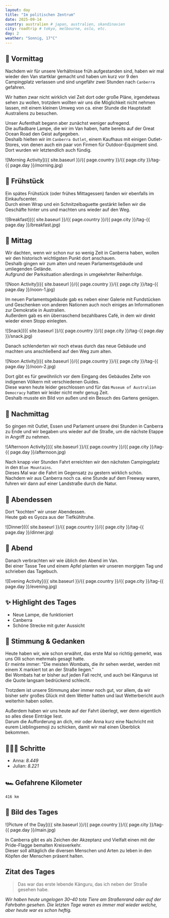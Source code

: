 ```yaml
---
layout: day
title: "Im politischen Zentrum"
date: 2025-09-14
country: australien # japan, australien, skandinavien
city: roadtrip # tokyo, melbourne, oslo, etc.
day: 2
weather: "Sonnig, 17°C"
---
```


## 🌅 Vormittag

Nachdem wir für unsere Verhältnisse früh aufgestanden sind, haben wir mal wieder den Van startklar gemacht und haben um kurz vor 9 den Campingplatz verlassen und sind ungefähr zwei Stunden nach `Canberra` gefahren.  

Wir hatten zwar nicht wirklich viel Zeit dort oder große Pläne, irgendetwas sehen zu wollen, trotzdem wollten wir uns die Möglichkeit nicht nehmen lassen, mit einem kleinen Umweg von ca. einer Stunde die Hauptstadt Australiens zu besuchen.  

Unser Aufenthalt begann aber zunächst weniger aufregend.  
Die aufladbare Lampe, die wir im Van haben, hatte bereits auf der Great Ocean Road den Geist aufgegeben.  
Deshalb hielten wir im `Canberra Outlet`, einem Kaufhaus mit einigen Outlet-Stores, von denen auch ein paar von Firmen für Outdoor-Equipment sind.  
Dort wurden wir letztendlich auch fündig.  

![Morning Activity]({{ site.baseurl }}/{{ page.country }}/{{ page.city }}/tag-{{ page.day }}/morning.jpg)

## 🥐 Frühstück

Ein spätes Frühstück (oder frühes Mittagessen) fanden wir ebenfalls im Einkaufscenter.  
Durch einen Wrap und ein Schnitzelbaguette gestärkt ließen wir die Geschäfte hinter uns und machten uns wieder auf den Weg.  

![Breakfast]({{ site.baseurl }}/{{ page.country }}/{{ page.city }}/tag-{{ page.day }}/breakfast.jpg)

## 🌇 Mittag

Wir dachten, wenn wir schon nur so wenig Zeit in Canberra haben, wollen wir den historisch wichtigsten Punkt dort anschauen.  
Deshalb gingen wir zum alten und neuen Parlamentsgebäude und umliegenden Gelände.  
Aufgrund der Parksituation allerdings in umgekehrter Reihenfolge.  

![Noon Activity]({{ site.baseurl }}/{{ page.country }}/{{ page.city }}/tag-{{ page.day }}/noon-1.jpg)

Im neuen Parlamentsgebäude gab es neben einer Galerie mit Fundstücken und Geschenken von anderen Nationen auch noch einiges an Informationen zur Demokratie in Australien.  
Außerdem gab es ein überraschend bezahlbares Café, in dem wir direkt wieder einen Stopp einlegten.  

![Snack]({{ site.baseurl }}/{{ page.country }}/{{ page.city }}/tag-{{ page.day }}/snack.jpg)

Danach schlenderten wir noch etwas durch das neue Gebäude und machten uns anschließend auf den Weg zum alten.  

![Noon Activity]({{ site.baseurl }}/{{ page.country }}/{{ page.city }}/tag-{{ page.day }}/noon-2.jpg)

Dort gibt es für gewöhnlich vor dem Eingang des Gebäudes Zelte von indigenen Völkern mit verschiedenen Guides.  
Diese waren heute leider geschlossen und für das `Museum of Australian Democracy` hatten wir leider nicht mehr genug Zeit.  
Deshalb musste ein Bild von außen und ein Besuch des Gartens genügen.  

## 🌆 Nachmittag

So gingen mit Outlet, Essen und Parlament unsere drei Stunden in Canberra zu Ende und wir begaben uns wieder auf die Straße, um die nächste Etappe in Angriff zu nehmen.  

![Afternoon Activity]({{ site.baseurl }}/{{ page.country }}/{{ page.city }}/tag-{{ page.day }}/afternoon.jpg)

Nach knapp vier Stunden Fahrt erreichten wir den nächsten Campingplatz in den `Blue Mountains`.  
Dieses Mal war die Fahrt im Gegensatz zu gestern wirklich schön.  
Nachdem wir aus Canberra noch ca. eine Stunde auf dem Freeway waren, fuhren wir dann auf einer Landstraße durch die Natur.  

## 🍜 Abendessen

Dort "kochten" wir unser Abendessen.  
Heute gab es Gyoza aus der Tiefkühltruhe.  

![Dinner]({{ site.baseurl }}/{{ page.country }}/{{ page.city }}/tag-{{ page.day }}/dinner.jpg)

## 🌙 Abend

Danach verbrachten wir wie üblich den Abend im Van.  
Bei einer Tasse Tee und einem Apfel planten wir unseren morgigen Tag und schrieben das Tagebuch.  

![Evening Activity]({{ site.baseurl }}/{{ page.country }}/{{ page.city }}/tag-{{ page.day }}/evening.jpg)

## ✨ Highlight des Tages

- Neue Lampe, die funktioniert  
- Canberra  
- Schöne Strecke mit guter Aussicht  

## 💭 Stimmung & Gedanken

Heute haben wir, wie schon erwähnt, das erste Mal so richtig gemerkt, was uns Olli schon mehrmals gesagt hatte.  
Er meinte immer: "Die meisten Wombats, die ihr sehen werdet, werden mit einem X markiert tot an der Straße liegen."  
Bei Wombats hat er bisher auf jeden Fall recht, und auch bei Kängurus ist die Quote langsam bedrückend schlecht.  

Trotzdem ist unsere Stimmung aber immer noch gut, vor allem, da wir bisher sehr großes Glück mit dem Wetter hatten und laut Wetterbericht auch weiterhin haben sollen.  

Außerdem haben wir uns heute auf der Fahrt überlegt, wer denn eigentlich so alles diese Einträge liest.  
Darum die Aufforderung an dich, mir oder Anna kurz eine Nachricht mit eurem Lieblingsemoji zu schicken, damit wir mal einen Überblick bekommen.  

## 🏃🏽‍♀️ Schritte

- Anna: _8.449_  
- Julian: _8.221_  

## 🏎️ Gefahrene Kilometer

`416 km`

## 📸 Bild des Tages

![Picture of the Day]({{ site.baseurl }}/{{ page.country }}/{{ page.city }}/tag-{{ page.day }}/main.jpg)

In Canberra gibt es als Zeichen der Akzeptanz und Vielfalt einen mit der Pride-Flagge bemalten Kreisverkehr.  
Dieser soll alltäglich die diversen Menschen und Arten zu leben in den Köpfen der Menschen präsent halten.  

## Zitat des Tages

> Das war das erste lebende Känguru, das ich neben der Straße gesehen habe.  

_Wir haben heute ungelogen 30–40 tote Tiere am Straßenrand oder auf der Fahrbahn gesehen. Die letzten Tage waren es immer mal wieder welche, aber heute war es schon heftig._
